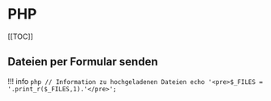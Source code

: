 # PHP

[[TOC]]



## Dateien per Formular senden

!!! info
    ```php
    // Information zu hochgeladenen Dateien
    echo '<pre>$_FILES = '.print_r($_FILES,1).'</pre>';
    ```

